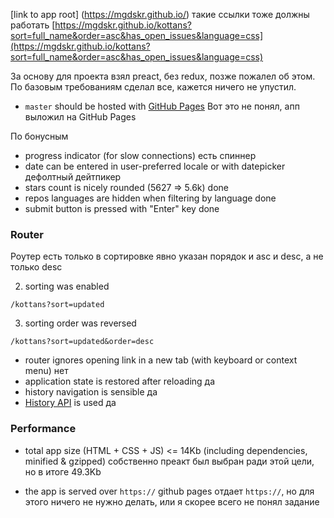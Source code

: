 [link to app root] (https://mgdskr.github.io/)
такие ссылки тоже должны работать
[https://mgdskr.github.io/kottans?sort=full_name&order=asc&has_open_issues&language=css](https://mgdskr.github.io/kottans?sort=full_name&order=asc&has_open_issues&language=css)

За основу для проекта взял preact, без redux, позже пожалел об этом. По базовым требованиям сделал все, кажется ничего не упустил.
* `master` should be hosted with [GitHub Pages](https://pages.github.com/)
Вот это не понял, апп выложил на GitHub Pages

По бонусным

* progress indicator (for slow connections)
есть спиннер
* date can be entered in user-preferred locale or with datepicker
дeфолтный дейтпикер
* stars count is nicely rounded (5627 => 5.6k)
done
* repos languages are hidden when filtering by language
done
* submit button is pressed with "Enter" key
done

### Router

Роутер есть
только в сортировке явно указан порядок и asc и desc, а не только desc

2. sorting was enabled

`/kottans?sort=updated`

3. sorting order was reversed

`/kottans?sort=updated&order=desc`


* router ignores opening link in a new tab (with keyboard or context menu)
нет
* application state is restored after reloading
да
* history navigation is sensible
да
* [History API](https://developer.mozilla.org/en-US/docs/Web/API/History_API) is used
да

### Performance

* total app size (HTML + CSS + JS) <= 14Kb (including dependencies, minified & gzipped)
собственно преакт был выбран ради этой цели, но в итоге 49.3Kb

* the app is served over `https://`
github pages отдает `https://`, но для этого ничего не нужно делать, или я скорее всего не понял задание


